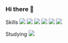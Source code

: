 ### Hi there 👋

<!--
**10yutae29/10yutae29** is a ✨ _special_ ✨ repository because its `README.md` (this file) appears on your GitHub profile.

Here are some ideas to get you started:

- 🔭 I’m currently working on ...
- 🌱 I’m currently learning ...
- 👯 I’m looking to collaborate on ...
- 🤔 I’m looking for help with ...
- 💬 Ask me about ...
- 📫 How to reach me: ...
- 😄 Pronouns: ...
- ⚡ Fun fact: ...
-->
Skills
<span><img src="https://img.shields.io/badge/Python-3766AB?style=flat-square&logo=Python&logoColor=white"/></span>
<span><img src="https://img.shields.io/badge/JavaScript-black?style=flat-square&logo=JavaScript&logoColor=F7DF1E"/></span>
<span><img src="https://img.shields.io/badge/HTML5-black?style=flat-square&logo=HTML5&logoColor=E34F26"/></span>
<span><img src="https://img.shields.io/badge/CSS3-black?style=flat-square&logo=CSS3&logoColor=1572B6"/></span>
<span><img src="https://img.shields.io/badge/Vue.js-black?style=flat-square&logo=Vue.js&logoColor=4FC08D"/></span>
<span><img src="https://img.shields.io/badge/Django-green?style=flat-square&logo=Django&logoColor=092E20"/></span>

Studying
<span><img src="https://img.shields.io/badge/React-black?style=flat-square&logo=React&logoColor=#61DAFB"/></span>




